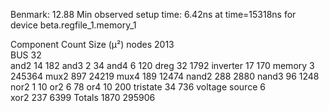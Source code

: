 Benmark: 12.88
Min observed setup time: 6.42ns at time=15318ns for device beta.regfile_1.memory_1

Component	Count	Size (μ²)
nodes	2013	
BUS	32	
and2	14	182
and3	2	34
and4	6	120
dreg	32	1792
inverter	17	170
memory	3	245364
mux2	897	24219
mux4	189	12474
nand2	288	2880
nand3	96	1248
nor2	1	10
or2	6	78
or4	10	200
tristate	34	736
voltage source	6	
xor2	237	6399
Totals	1870	295906
